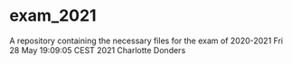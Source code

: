 # exam_2021
A repository containing the necessary files for the exam of 2020-2021
Fri 28 May 19:09:05 CEST 2021
Charlotte Donders
